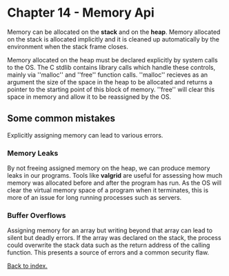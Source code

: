 # Chapter 14 - Memory Api

Memory can be allocated on the **stack** and on the **heap**. Memory allocated on the stack is allocated implicitly and it is cleaned up automatically by the environment when the stack frame closes. 

Memory allocated on the heap must be declared explicitly by system calls to the OS. The C stdlib contains library calls which handle these controls, mainly via ''malloc'' and ''free'' function calls. ''malloc'' recieves as an argument the size of the space in the heap to be allocated and returns a pointer to the starting point of this block of memory. ''free'' will clear this space in memory and allow it to be reassigned by the OS.

## Some common mistakes

Explicitly assigning memory can lead to various errors.

### Memory Leaks

By not freeing assigned memory on the heap, we can produce memory leaks in our programs. Tools like **valgrid** are useful for assessing how much memory was allocated before and after the program has run. As the OS will clear the virtual memory space of a program when it terminates, this is more of an issue for long running processes such as servers.

### Buffer Overflows

Assigning memory for an array but writing beyond that array can lead to silent but deadly errors. If the array was declared on the stack, the process could overwrite the stack data such as the return address of the calling function. This presents a source of errors and a common security flaw.


[Back to index.](./README.md)
